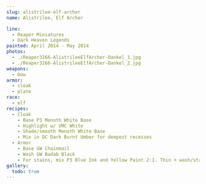 ```yaml
---
slug: alistrilee-elf-archer
name: Alistrilee, Elf Archer

line:
  - Reaper Miniatures
  - Dark Heaven Legends
painted: April 2014 - May 2014
photos:
  - ./Reaper3166-AlistrileeElfArcher-Dankel_1.jpg
  - ./Reaper3166-AlistrileeElfArcher-Dankel_2.jpg
weapons:
  - bow
armor:
  - cloak
  - plate
race:
  - elf
recipes:
  - Cloak
    - Base P3 Menoth White Base
    - Highlight w/ VMC White
    - Shade/smooth Menoth White Base
    - Mix in DC Dark Burnt Umber for deepest recesses
  - Armor
    - Base GW Chainmail
    - Wash GW Badab Black
    - For stains, mix P3 Blue Ink and Yellow Paint 2:1. Thin + wash/stain
gallery:
  todo: true
---
```

